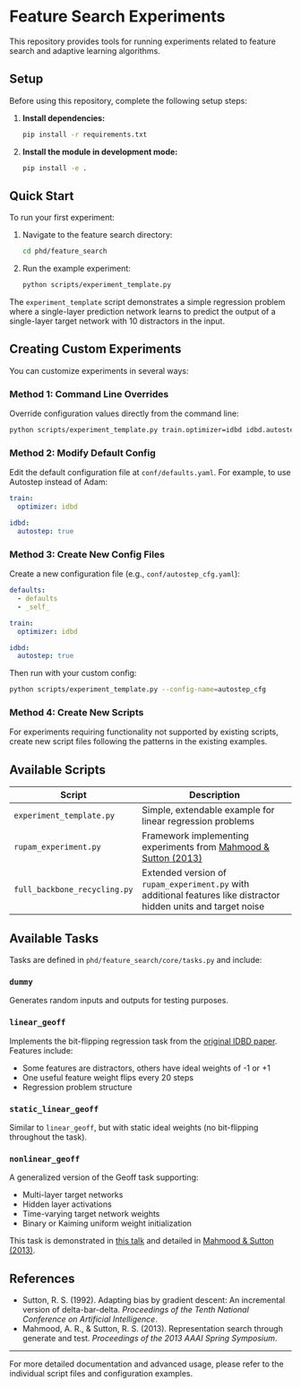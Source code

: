 # Feature Search Experiments

This repository provides tools for running experiments related to feature search and adaptive learning algorithms.

## Setup

Before using this repository, complete the following setup steps:

1. **Install dependencies:**
   ```bash
   pip install -r requirements.txt
   ```

2. **Install the module in development mode:**
   ```bash
   pip install -e .
   ```

## Quick Start

To run your first experiment:

1. Navigate to the feature search directory:
   ```bash
   cd phd/feature_search
   ```

2. Run the example experiment:
   ```bash
   python scripts/experiment_template.py
   ```

The `experiment_template` script demonstrates a simple regression problem where a single-layer prediction network learns to predict the output of a single-layer target network with 10 distractors in the input.

## Creating Custom Experiments

You can customize experiments in several ways:

### Method 1: Command Line Overrides

Override configuration values directly from the command line:

```bash
python scripts/experiment_template.py train.optimizer=idbd idbd.autostep=true
```

### Method 2: Modify Default Config

Edit the default configuration file at `conf/defaults.yaml`. For example, to use Autostep instead of Adam:

```yaml
train:
  optimizer: idbd

idbd:
  autostep: true
```

### Method 3: Create New Config Files

Create a new configuration file (e.g., `conf/autostep_cfg.yaml`):

```yaml
defaults:
  - defaults
  - _self_

train:
  optimizer: idbd

idbd:
  autostep: true
```

Then run with your custom config:

```bash
python scripts/experiment_template.py --config-name=autostep_cfg
```

### Method 4: Create New Scripts

For experiments requiring functionality not supported by existing scripts, create new script files following the patterns in the existing examples.

## Available Scripts

| Script | Description |
|--------|-------------|
| `experiment_template.py` | Simple, extendable example for linear regression problems |
| `rupam_experiment.py` | Framework implementing experiments from [Mahmood & Sutton (2013)](http://incompleteideas.net/papers/MS-AAAIws-2013.pdf) |
| `full_backbone_recycling.py` | Extended version of `rupam_experiment.py` with additional features like distractor hidden units and target noise |

## Available Tasks

Tasks are defined in `phd/feature_search/core/tasks.py` and include:

### `dummy`
Generates random inputs and outputs for testing purposes.

### `linear_geoff`
Implements the bit-flipping regression task from the [original IDBD paper](https://cdn.aaai.org/AAAI/1992/AAAI92-027.pdf). Features include:
- Some features are distractors, others have ideal weights of -1 or +1
- One useful feature weight flips every 20 steps
- Regression problem structure

### `static_linear_geoff`
Similar to `linear_geoff`, but with static ideal weights (no bit-flipping throughout the task).

### `nonlinear_geoff`
A generalized version of the Geoff task supporting:
- Multi-layer target networks
- Hidden layer activations
- Time-varying target network weights
- Binary or Kaiming uniform weight initialization

This task is demonstrated in [this talk](https://youtu.be/qcdNaVAyeQ4?si=Tc2xkqTTvVJnKu_S) and detailed in [Mahmood & Sutton (2013)](http://incompleteideas.net/papers/MS-AAAIws-2013.pdf).

## References

- Sutton, R. S. (1992). Adapting bias by gradient descent: An incremental version of delta-bar-delta. *Proceedings of the Tenth National Conference on Artificial Intelligence*.
- Mahmood, A. R., & Sutton, R. S. (2013). Representation search through generate and test. *Proceedings of the 2013 AAAI Spring Symposium*.

---

For more detailed documentation and advanced usage, please refer to the individual script files and configuration examples.